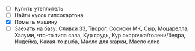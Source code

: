 - [ ] Купить утеплитель
- [ ] Найти кусок гипсокартона
- [x] Помыть машину
- [ ] Заехать на базу: Сливки 33, Творог, Сосиски МК, Сыр, Моцарелла, Халуми, что-то типа сала, Кур грудь, Кур окорочка/голени/бедра, Индейка, Какая-то рыба, Масло для жарки, Масло слив